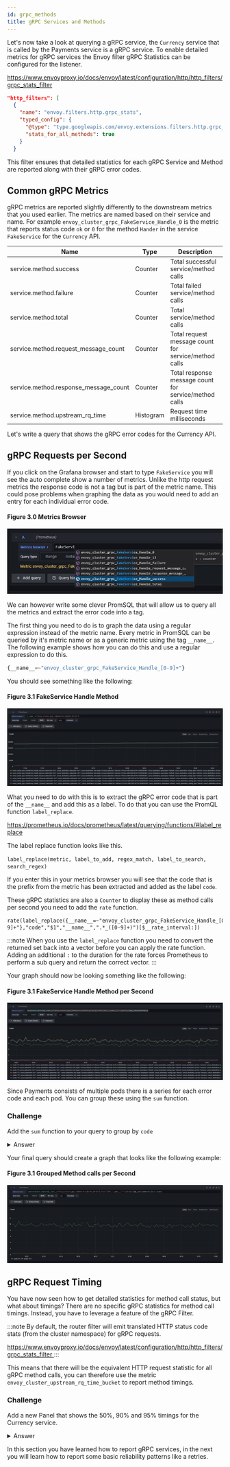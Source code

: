 ```yaml
---
id: grpc_methods
title: gRPC Services and Methods
---
```


<TerminalVisor minimized="true">
  <Terminal target="tools.container.shipyard.run" shell="/bin/bash" workdir="/" user="root" id="tools" name="Tools"/>
</TerminalVisor>

Let's now take a look at querying a gRPC service, the `Currency` service that is called by the Payments service
is a gRPC service. To enable detailed metrics for gRPC services the Envoy filter gRPC Statistics can be 
configured for the listener.

<p>
<a href="https://www.envoyproxy.io/docs/envoy/latest/configuration/http/http_filters/grpc_stats_filter">
https://www.envoyproxy.io/docs/envoy/latest/configuration/http/http_filters/grpc_stats_filter
</a>
</p>

```json
"http_filters": [
  {
    "name": "envoy.filters.http.grpc_stats",
    "typed_config": {
      "@type": "type.googleapis.com/envoy.extensions.filters.http.grpc_stats.v3.FilterConfig",
      "stats_for_all_methods": true
    }
  }
```

This filter ensures that detailed statistics for each gRPC Service and Method are reported along with 
their gRPC error codes.


## Common gRPC Metrics

gRPC metrics are reported slightly differently to the downstream metrics that you used earlier. The metrics are named based
on their service and name. For example `envoy_cluster_grpc_FakeService_Handle_0` is the metric that reports status code `ok` or `0`
for the method `Hander` in the service `FakeService` for the `Currency` API.

| Name                                  | Type      | Description                                           |
|---------------------------------------|-----------|-------------------------------------------------------|
| service.method.success                | Counter   | Total successful service/method calls                 |
| service.method.failure                | Counter   | Total failed service/method calls                     |
| service.method.total                  | Counter   | Total service/method calls                            |
| service.method.request_message_count  | Counter   | Total request message count for service/method calls  |
| service.method.response_message_count | Counter   | Total response message count for service/method calls |
| service.method.upstream_rq_time       | Histogram | Request time milliseconds                             |

Let's write a query that shows the gRPC error codes for the Currency API.

## gRPC Requests per Second

If you click on the Grafana browser and start to type `FakeService` you will see the auto complete show a number of metrics.
Unlike the http request metrics the response code is not a tag but is part of the metric name. This could pose problems when 
graphing the data as you would need to add an entry for each individual error code.

#### Figure 3.0 Metrics Browser

![](./images/currency_grpc_1.jpg)

We can however write some clever PromSQL that will allow us to query all the metrics and extract the error code into a tag.

The first thing you need to do is to graph the data using a regular expression instead of the metric name. Every metric in 
PromSQL can be queried by it's metric name or as a generic metric using the tag `__name__`. The following example shows 
how you can do this and use a regular expression to do this.

```javascript
{__name__=~"envoy_cluster_grpc_FakeService_Handle_[0-9]+"}
```

You should see something like the following:

#### Figure 3.1 FakeService Handle Method

![](./images/currency_grpc_2.jpg)

What you need to do with this is to extract the gRPC error code that is part of the `__name__` and add this as a label.
To do that you can use the PromQL function `label_replace`.

<a href="https://prometheus.io/docs/prometheus/latest/querying/functions/#label_replace">
https://prometheus.io/docs/prometheus/latest/querying/functions/#label_replace
</a>

The label replace function looks like this.

`label_replace(metric, label_to_add, regex_match, label_to_search, search_regex)`

If you enter this in your metrics browser you will see that the code that is the prefix from the metric has been extracted
and added as the label `code`.

These gRPC statistics are also a `Counter` to display these as method calls per second you need to add the `rate` function.

```
rate(label_replace({__name__=~"envoy_cluster_grpc_FakeService_Handle_[0-9]+"},"code","$1","__name__",".*_([0-9]+)")[$__rate_interval:])
```

:::note
When you use the `label_replace` function you need to convert the returned set back into a vector before you can apply the rate function.
Adding an additional `:` to the duration for the rate forces Prometheus to perform a sub query and return the correct vector.
:::

Your graph should now be looking something like the following:

#### Figure 3.1 FakeService Handle Method per Second

![](./images/currency_grpc_3.jpg)

Since Payments consists of multiple pods there is a series for each error code and each pod. You can group these using the `sum` function.

### Challenge

Add the `sum` function to your query to group by `code`

<details>
  <summary>Answer</summary>

You should have written a query that looks like the following:

```javascript
sum(rate(label_replace({__name__=~"envoy_cluster_grpc_FakeService_Handle_[0-9]+"},"code","$1","__name__",".*_([0-9]+)")[$__rate_interval:])) by (code)
```

</details>

Your final query should create a graph that looks like the following example:

#### Figure 3.1 Grouped Method calls per Second

![](./images/currency_grpc_4.jpg)

## gRPC Request Timing

You have now seen how to get detailed statistics for method call status, but what about timings? There are no specific gRPC statistics
for method call timings. Instead, you have to leverage a feature of the gRPC Filter.

:::note
By default, the router filter will emit translated HTTP status code stats (from the cluster namespace) for gRPC requests.

<a href="https://www.envoyproxy.io/docs/envoy/latest/configuration/http/http_filters/grpc_stats_filter">
https://www.envoyproxy.io/docs/envoy/latest/configuration/http/http_filters/grpc_stats_filter
</a>
:::

This means that there will be the equivalent HTTP request statistic for all gRPC method calls, you can therefore use the 
metric `envoy_cluster_upstream_rq_time_bucket` to report method timings.

### Challenge

Add a new Panel that shows the 50%, 90% and 95% timings for the Currency service.

<details>
  <summary>Answer</summary>

You should have written three queries that looks like the following:

```javascript
histogram_quantile(0.5, sum(rate(envoy_cluster_upstream_rq_time_bucket{consul_service="currency"}[$__rate_interval])) by (le))
histogram_quantile(0.9, sum(rate(envoy_cluster_upstream_rq_time_bucket{consul_service="currency"}[$__rate_interval])) by (le))
histogram_quantile(0.95, sum(rate(envoy_cluster_upstream_rq_time_bucket{consul_service="currency"}[$__rate_interval])) by (le))
```

</details>

In this section you have learned how to report gRPC services, in the next you will learn how to report some basic reliability 
patterns like a retries.
